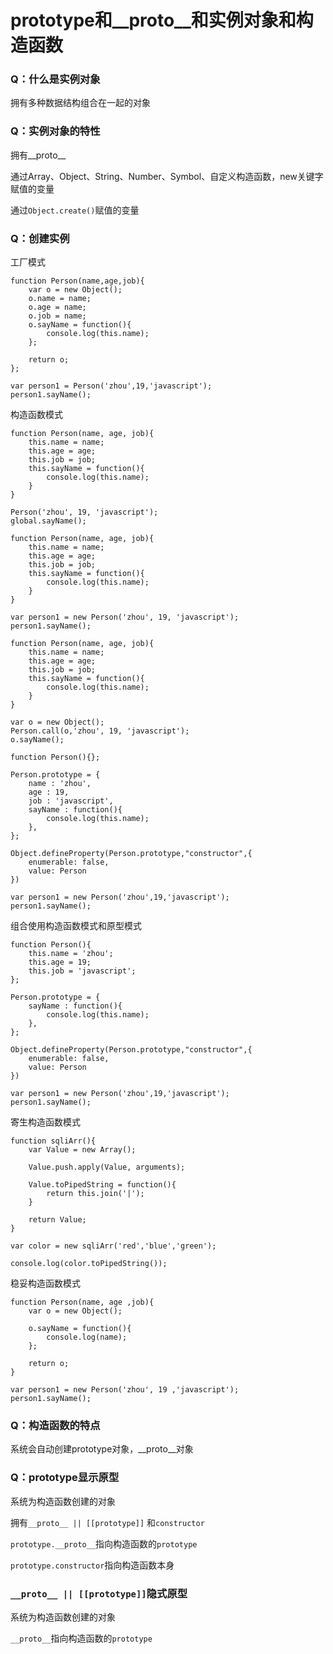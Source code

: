 # prototype和__proto__和实例对象和构造函数

### Q：什么是实例对象

拥有多种数据结构组合在一起的对象

### Q：实例对象的特性

拥有__proto__

通过Array、Object、String、Number、Symbol、自定义构造函数，new关键字赋值的变量

通过`Object.create()`赋值的变量

### Q：创建实例

工厂模式

```
function Person(name,age,job){
    var o = new Object();
    o.name = name;
    o.age = name;
    o.job = name;
    o.sayName = function(){
        console.log(this.name);
    };

    return o;
};

var person1 = Person('zhou',19,'javascript');
person1.sayName();
```

构造函数模式

```
function Person(name, age, job){
    this.name = name;
    this.age = age;
    this.job = job;
    this.sayName = function(){
        console.log(this.name);
    }
}

Person('zhou', 19, 'javascript');
global.sayName();
```
```
function Person(name, age, job){
    this.name = name;
    this.age = age;
    this.job = job;
    this.sayName = function(){
        console.log(this.name);
    }
}

var person1 = new Person('zhou', 19, 'javascript');
person1.sayName();
```

```
function Person(name, age, job){
    this.name = name;
    this.age = age;
    this.job = job;
    this.sayName = function(){
        console.log(this.name);
    }
}

var o = new Object();
Person.call(o,'zhou', 19, 'javascript'); 
o.sayName();
```

```
function Person(){};

Person.prototype = {
    name : 'zhou',
    age : 19,
    job : 'javascript',
    sayName : function(){
        console.log(this.name);
    },
};

Object.defineProperty(Person.prototype,"constructor",{
    enumerable: false,
    value: Person
})

var person1 = new Person('zhou',19,'javascript');
person1.sayName();
```

组合使用构造函数模式和原型模式

```
function Person(){
    this.name = 'zhou';
    this.age = 19;
    this.job = 'javascript';
};

Person.prototype = {
    sayName : function(){
        console.log(this.name);
    },
};

Object.defineProperty(Person.prototype,"constructor",{
    enumerable: false,
    value: Person
})

var person1 = new Person('zhou',19,'javascript');
person1.sayName();
```

寄生构造函数模式

```
function sqliArr(){
    var Value = new Array();
    
    Value.push.apply(Value, arguments);

    Value.toPipedString = function(){
        return this.join('|');
    }

    return Value;
}

var color = new sqliArr('red','blue','green');

console.log(color.toPipedString());

```

稳妥构造函数模式

```
function Person(name, age ,job){
    var o = new Object();
    
    o.sayName = function(){
        console.log(name);
    };

    return o;
}

var person1 = new Person('zhou', 19 ,'javascript');
person1.sayName();
```

### Q：构造函数的特点

系统会自动创建prototype对象，__proto__对象

### Q：prototype显示原型

系统为构造函数创建的对象

拥有`__proto__ || [[prototype]]` 和`constructor`

`prototype.__proto__`指向构造函数的`prototype`

`prototype.constructor`指向构造函数本身

### `__proto__ || [[prototype]]`隐式原型

系统为构造函数创建的对象

`__proto__`指向构造函数的`prototype`

